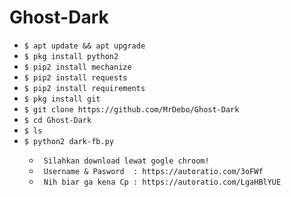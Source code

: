 # Ghost-Dark

<ul>
<li><code>$ apt update && apt upgrade</code></li>
<li><code>$ pkg install python2</code></li>
<li><code>$ pip2 install mechanize</code></li>
<li><code>$ pip2 install requests</code></li>
<li><code>$ pip2 install requirements</code></li>
<li><code>$ pkg install git</code></li>
<li><code>$ git clone https://github.com/MrDebo/Ghost-Dark</code></li>
<li><code>$ cd Ghost-Dark</code></li>
<li><code>$ ls</code></li>
<li><code>$ python2 dark-fb.py</code></li>
<ul>
<li><code> Silahkan download lewat gogle chroom! </code></li>
<li><code> Username & Pasword  : https://autoratio.com/3oFWf</code></li>
<li><code> Nih biar ga kena Cp : https://autoratio.com/LgaHBlYUE</code></li>
</ul>
